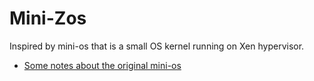 # Mini-Zos

Inspired by mini-os that is a small OS kernel running on Xen hypervisor.

- [Some notes about the original mini-os](https://wiki.xenproject.org/wiki/Mini-OS-DevNotes)
